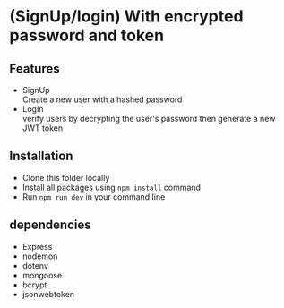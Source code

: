 # (SignUp/login) With encrypted password and token

## Features
- SignUp <br />
Create a new user with a hashed password
- LogIn <br />
  verify users by decrypting the user's password then generate a new JWT token

## Installation
- Clone this folder locally
- Install all packages using `npm install` command
- Run `npm run dev` in your command line

## dependencies
- Express
- nodemon
- dotenv
- mongoose
- bcrypt
- jsonwebtoken
